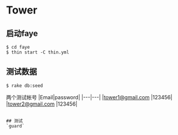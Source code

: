 # Tower

## 启动faye
```
$ cd faye 
$ thin start -C thin.yml
```

## 测试数据
```
$ rake db:seed
```
两个测试帐号
|Email|password|
|---|---|
|tower1@gmail.com |123456|
|tower2@gmail.com |123456|
```

## 测试
`guard`